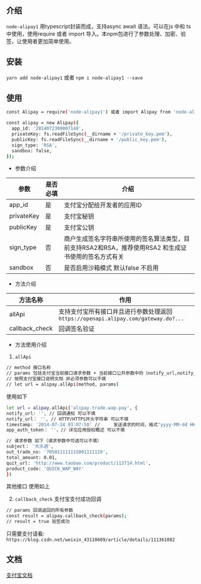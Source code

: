 ## 介绍
`node-alipay1` 用typescript封装而成，支持async await 语法。可以在js 中和 ts 中使用，使用require 或者 import 导入。本npm包进行了参数处理、加密、验签，让使用者更加简单使用。
## 安装
`yarn add node-alipay1` 或者 `npm i node-alipay1 --save`
## 使用
```bash
const Alipay = require('node-alipay1') 或者 import Alipay from 'node-alipay1'

const alipay = new Alipay({
  app_id: '2014072300007148',
  privateKey: fs.readFileSync(__dirname + '/private_key.pem'),
  publicKey: fs.readFileSync(__dirname + '/public_key.pem'),
  sign_type: 'RSA',
  sandbox: false,
});
```
* 参数介绍

|参数|是否必填|介绍|
|-|-|-|
|app_id|是|支付宝分配给开发者的应用ID|
|privateKey|是|支付宝秘钥|
|publicKey|是|支付宝公钥|
|sign_type|否|商户生成签名字符串所使用的签名算法类型，目前支持RSA2和RSA，推荐使用RSA2 和生成证书使用的签名方式有关|
|sandbox|否|是否启用沙箱模式 默认false 不启用|

* 方法介绍

|方法名称|作用|
|-|-|
|allApi|支持支付宝所有接口并且进行参数处理返回`https://openapi.alipay.com/gateway.do?...`|
|callback_check|回调签名验证|

* 方法使用介绍
1. `allApi`
```bash
// method 接口名称
// params 包括支付宝当前接口请求参数 + 当前接口公共参数中的（notify_url,notify_url,timestamp,app_auth_token）
// 按照支付宝接口说明文档 非必须参数可以不填
// let url = alipay.allApi(method, params)
```
使用如下
```bash
let url = alipay.allApi('alipay.trade.wap.pay', {
notify_url: '', // 回调通知 可以不填
notify_url： '', // HTTP/HTTPS开头字符串 可以不填
timestamp: '2014-07-24 03:07:50' // 	发送请求的时间，格式"yyyy-MM-dd HH:mm:ss" 可以不填
app_auth_token： ''，// 详见应用授权概述 可以不填

// 请求参数 如下（请求参数中可选可以不填）
subject： '大乐透', 
out_trade_no: '70501111111S001111119',
total_amount: 0.01,
quit_url: 'http://www.taobao.com/product/113714.html',
product_code: 'QUICK_WAP_WAY'
})
```
其他接口 使用如上

2. `callback_check`
支付宝支付成功回调
```bash
// params 回调返回的所有参数
const result = alipay.callback_check(params); 
// result = true 验签成功
```

只需要支付请看: `https://blog.csdn.net/weixin_43110609/article/details/111361082`

## 文档
[支付宝文档](https://opendocs.alipay.com/apis/api_1/alipay.trade.wap.pay?scene=common)